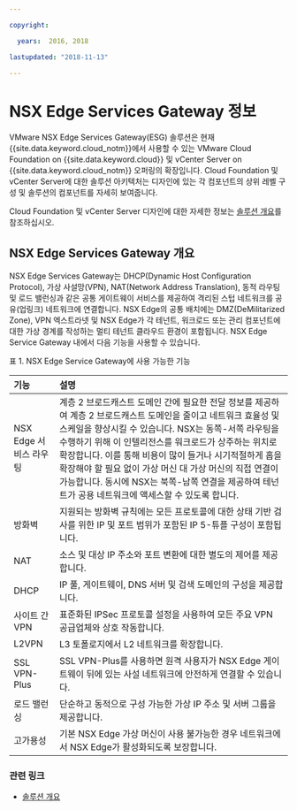 ```yaml
---

copyright:

  years:  2016, 2018

lastupdated: "2018-11-13"

---
```


# NSX Edge Services Gateway 정보

VMware NSX Edge Services Gateway(ESG) 솔루션은 현재 {{site.data.keyword.cloud_notm}}에서 사용할 수 있는 VMware Cloud Foundation on {{site.data.keyword.cloud}} 및 vCenter Server on {{site.data.keyword.cloud_notm}} 오퍼링의 확장입니다. Cloud Foundation 및 vCenter Server에 대한 솔루션 아키텍처는 디자인에 있는 각 컴포넌트의 상위 레벨 구성 및 솔루션의 컴포넌트를 자세히 보여줍니다.

Cloud Foundation 및 vCenter Server 디자인에 대한 자세한 정보는 [솔루션 개요](../solution/solution_overview.html)를 참조하십시오.

## NSX Edge Services Gateway 개요

NSX Edge Services Gateway는 DHCP(Dynamic Host Configuration Protocol), 가상 사설망(VPN), NAT(Network Address Translation), 동적 라우팅 및 로드 밸런싱과 같은 공통 게이트웨이 서비스를 제공하여 격리된 스텁 네트워크를 공유(업링크) 네트워크에 연결합니다. NSX Edge의 공통 배치에는 DMZ(DeMilitarized Zone), VPN 엑스트라넷 및 NSX Edge가 각 테넌트, 워크로드 또는 관리 컴포넌트에 대한 가상 경계를 작성하는 멀티 테넌트 클라우드 환경이 포함됩니다. NSX Edge Service Gateway 내에서 다음 기능을 사용할 수 있습니다.

표 1. NSX Edge Service Gateway에 사용 가능한 기능

|기능 |설명 |
|:------- |:----------- |
|NSX Edge 서비스 라우팅 |계층 2 브로드캐스트 도메인 간에 필요한 전달 정보를 제공하여 계층 2 브로드캐스트 도메인을 줄이고 네트워크 효율성 및 스케일을 향상시킬 수 있습니다. NSX는 동쪽-서쪽 라우팅을 수행하기 위해 이 인텔리전스를 워크로드가 상주하는 위치로 확장합니다. 이를 통해 비용이 많이 들거나 시기적절하게 홉을 확장해야 할 필요 없이 가상 머신 대 가상 머신의 직접 연결이 가능합니다. 동시에 NSX는 북쪽-남쪽 연결을 제공하여 테넌트가 공용 네트워크에 액세스할 수 있도록 합니다. |
|방화벽 |지원되는 방화벽 규칙에는 모든 프로토콜에 대한 상태 기반 검사를 위한 IP 및 포트 범위가 포함된 IP 5-튜플 구성이 포함됩니다. |
|NAT |소스 및 대상 IP 주소와 포트 변환에 대한 별도의 제어를 제공합니다. |
|DHCP |IP 풀, 게이트웨이, DNS 서버 및 검색 도메인의 구성을 제공합니다. |
|사이트 간 VPN |표준화된 IPSec 프로토콜 설정을 사용하여 모든 주요 VPN 공급업체와 상호 작동합니다. |
|L2VPN | L3 토폴로지에서 L2 네트워크를 확장합니다. |
|SSL VPN-Plus |SSL VPN-Plus를 사용하면 원격 사용자가 NSX Edge 게이트웨이 뒤에 있는 사설 네트워크에 안전하게 연결할 수 있습니다. |
|로드 밸런싱 |단순하고 동적으로 구성 가능한 가상 IP 주소 및 서버 그룹을 제공합니다. |
|고가용성 |기본 NSX Edge 가상 머신이 사용 불가능한 경우 네트워크에서 NSX Edge가 활성화되도록 보장합니다. |

### 관련 링크

* [솔루션 개요](../solution/solution_overview.html)
